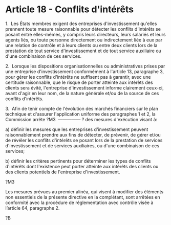 # Article 18 - Conflits d'intérêts


1.  Les États membres exigent des entreprises d'investissement qu'elles prennent toute mesure raisonnable pour détecter les conflits d'intérêts se posant entre elles-mêmes, y compris leurs directeurs, leurs salariés et leurs agents liés, ou toute personne directement ou indirectement liée à eux par une relation de contrôle et à leurs clients ou entre deux clients lors de la prestation de tout service d'investissement et de tout service auxiliaire ou d'une combinaison de ces services.

2.  Lorsque les dispositions organisationnelles ou administratives prises par une entreprise d'investissement conformément à l'article 13, paragraphe 3, pour gérer les conflits d'intérêts ne suffisent pas à garantir, avec une certitude raisonnable, que le risque de porter atteinte aux intérêts des clients sera évité, l'entreprise d'investissement informe clairement ceux-ci, avant d'agir en leur nom, de la nature générale et/ou de la source de ces conflits d'intérêts.

3.  Afin de tenir compte de l'évolution des marchés financiers sur le plan technique et d'assurer l'application uniforme des paragraphes 1 et 2, la Commission arrête ?M3  ————— ? des mesures d'exécution visant à:

a) définir les mesures que les entreprises d'investissement peuvent raisonnablement prendre aux fins de détecter, de prévenir, de gérer et/ou de révéler les conflits d'intérêts se posant lors de la prestation de services d'investissement et de services auxiliaires, ou d'une combinaison de ces services;

b) définir les critères pertinents pour déterminer les types de conflits d'intérêts dont l'existence peut porter atteinte aux intérêts des clients ou des clients potentiels de l'entreprise d'investissement.

?M3

Les mesures prévues au premier alinéa, qui visent à modifier des éléments non essentiels de la présente directive en la complétant, sont arrêtées en conformité avec la procédure de réglementation avec contrôle visée à l’article 64, paragraphe 2.

?B
